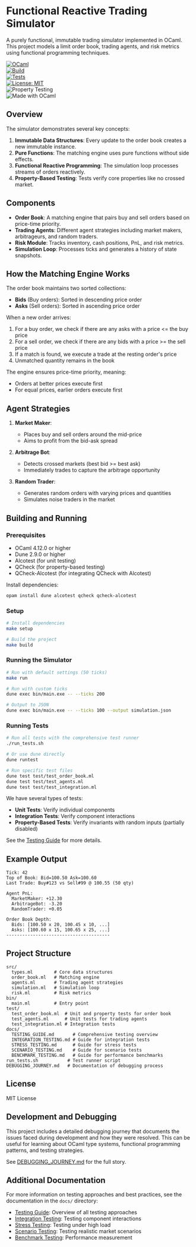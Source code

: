 # Functional Reactive Trading Simulator

A purely functional, immutable trading simulator implemented in OCaml. This project models a limit order book, trading agents, and risk metrics using functional programming techniques.

[![OCaml](https://img.shields.io/badge/OCaml-4.12%2B-orange?logo=ocaml)](https://ocaml.org/)  
[![Build](https://github.com/yourusername/trading-simulator/actions/workflows/ci.yml/badge.svg)](https://github.com/yourusername/trading-simulator/actions)  
[![Tests](https://img.shields.io/badge/tests-passing-success?logo=github)](./test)  
[![License: MIT](https://img.shields.io/badge/license-MIT-green.svg)](LICENSE)  
![Property Testing](https://img.shields.io/badge/property--testing-qcheck-purple)  
![Made with OCaml](https://img.shields.io/badge/Made%20with-OCaml-blueviolet?logo=ocaml) 

## Overview

The simulator demonstrates several key concepts:

1. **Immutable Data Structures**: Every update to the order book creates a new immutable instance.
2. **Pure Functions**: The matching engine uses pure functions without side effects.
3. **Functional Reactive Programming**: The simulation loop processes streams of orders reactively.
4. **Property-Based Testing**: Tests verify core properties like no crossed market.

## Components

- **Order Book**: A matching engine that pairs buy and sell orders based on price-time priority.
- **Trading Agents**: Different agent strategies including market makers, arbitrageurs, and random traders.
- **Risk Module**: Tracks inventory, cash positions, PnL, and risk metrics.
- **Simulation Loop**: Processes ticks and generates a history of state snapshots.

## How the Matching Engine Works

The order book maintains two sorted collections:
- **Bids** (Buy orders): Sorted in descending price order
- **Asks** (Sell orders): Sorted in ascending price order

When a new order arrives:
1. For a buy order, we check if there are any asks with a price <= the buy price
2. For a sell order, we check if there are any bids with a price >= the sell price
3. If a match is found, we execute a trade at the resting order's price
4. Unmatched quantity remains in the book

The engine ensures price-time priority, meaning:
- Orders at better prices execute first
- For equal prices, earlier orders execute first

## Agent Strategies

1. **Market Maker**: 
   - Places buy and sell orders around the mid-price
   - Aims to profit from the bid-ask spread

2. **Arbitrage Bot**:
   - Detects crossed markets (best bid >= best ask)
   - Immediately trades to capture the arbitrage opportunity

3. **Random Trader**:
   - Generates random orders with varying prices and quantities
   - Simulates noise traders in the market

## Building and Running

### Prerequisites

- OCaml 4.12.0 or higher
- Dune 2.9.0 or higher
- Alcotest (for unit testing)
- QCheck (for property-based testing)
- QCheck-Alcotest (for integrating QCheck with Alcotest)

Install dependencies:
```bash
opam install dune alcotest qcheck qcheck-alcotest
```

### Setup

```bash
# Install dependencies
make setup

# Build the project
make build
```

### Running the Simulator

```bash
# Run with default settings (50 ticks)
make run

# Run with custom ticks
dune exec bin/main.exe -- --ticks 200

# Output to JSON
dune exec bin/main.exe -- --ticks 100 --output simulation.json
```

### Running Tests

```bash
# Run all tests with the comprehensive test runner
./run_tests.sh

# Or use dune directly
dune runtest

# Run specific test files
dune test test/test_order_book.ml
dune test test/test_agents.ml
dune test test/test_integration.ml
```

We have several types of tests:
- **Unit Tests**: Verify individual components
- **Integration Tests**: Verify component interactions
- **Property-Based Tests**: Verify invariants with random inputs (partially disabled)

See the [Testing Guide](docs/TESTING_GUIDE.md) for more details.

## Example Output

```
Tick: 42
Top of Book: Bid=100.50 Ask=100.60
Last Trade: Buy#123 vs Sell#99 @ 100.55 (50 qty)

Agent PnL:
  MarketMaker: +12.30
  ArbitrageBot: -3.20
  RandomTrader: +0.05

Order Book Depth:
  Bids: [100.50 x 20, 100.45 x 10, ...]
  Asks: [100.60 x 15, 100.65 x 25, ...]
---------------------------------------
```

## Project Structure

```
src/
  types.ml        # Core data structures
  order_book.ml   # Matching engine
  agents.ml       # Trading agent strategies
  simulation.ml   # Simulation loop
  risk.ml         # Risk metrics
bin/
  main.ml         # Entry point
test/
  test_order_book.ml  # Unit and property tests for order book
  test_agents.ml      # Unit tests for trading agents
  test_integration.ml # Integration tests
docs/
  TESTING_GUIDE.md       # Comprehensive testing overview
  INTEGRATION_TESTING.md # Guide for integration tests
  STRESS_TESTING.md      # Guide for stress tests
  SCENARIO_TESTING.md    # Guide for scenario tests
  BENCHMARK_TESTING.md   # Guide for performance benchmarks
run_tests.sh           # Test runner script
DEBUGGING_JOURNEY.md   # Documentation of debugging process
```

## License

MIT License

## Development and Debugging

This project includes a detailed debugging journey that documents the issues faced during development and how they were resolved. This can be useful for learning about OCaml type systems, functional programming patterns, and testing strategies.

See [DEBUGGING_JOURNEY.md](DEBUGGING_JOURNEY.md) for the full story.

## Additional Documentation

For more information on testing approaches and best practices, see the documentation in the `docs/` directory:

- [Testing Guide](docs/TESTING_GUIDE.md): Overview of all testing approaches
- [Integration Testing](docs/INTEGRATION_TESTING.md): Testing component interactions
- [Stress Testing](docs/STRESS_TESTING.md): Testing under high load
- [Scenario Testing](docs/SCENARIO_TESTING.md): Testing realistic market scenarios
- [Benchmark Testing](docs/BENCHMARK_TESTING.md): Performance measurement

